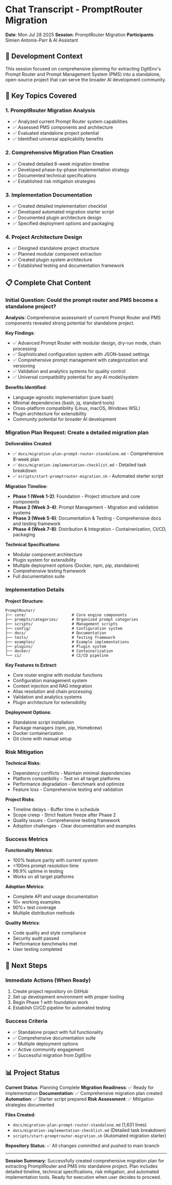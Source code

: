 # Chat Transcript - PromptRouter Migration

**Date**: Mon Jul 28 2025
**Session**: PromptRouter Migration
**Participants**: Simien Antonis-Parr & AI Assistant

## 📝 Development Context

This session focused on comprehensive planning for extracting DgtlEnv's Prompt Router and Prompt Management System (PMS) into a standalone, open-source project that can serve the broader AI development community.

## 🎯 Key Topics Covered

### 1. PromptRouter Migration Analysis
- ✅ Analyzed current Prompt Router system capabilities
- ✅ Assessed PMS components and architecture
- ✅ Evaluated standalone project potential
- ✅ Identified universal applicability benefits

### 2. Comprehensive Migration Plan Creation
- ✅ Created detailed 8-week migration timeline
- ✅ Developed phase-by-phase implementation strategy
- ✅ Documented technical specifications
- ✅ Established risk mitigation strategies

### 3. Implementation Documentation
- ✅ Created detailed implementation checklist
- ✅ Developed automated migration starter script
- ✅ Documented plugin architecture design
- ✅ Specified deployment options and packaging

### 4. Project Architecture Design
- ✅ Designed standalone project structure
- ✅ Planned modular component extraction
- ✅ Created plugin system architecture
- ✅ Established testing and documentation framework

## 📋 Complete Chat Content

### Initial Question: Could the prompt router and PMS become a standalone project?

**Analysis**: Comprehensive assessment of current Prompt Router and PMS components revealed strong potential for standalone project.

**Key Findings**:
- ✅ Advanced Prompt Router with modular design, dry-run mode, chain processing
- ✅ Sophisticated configuration system with JSON-based settings
- ✅ Comprehensive prompt management with categorization and versioning
- ✅ Validation and analytics systems for quality control
- ✅ Universal compatibility potential for any AI model/system

**Benefits Identified**:
- Language-agnostic implementation (pure bash)
- Minimal dependencies (bash, jq, standard tools)
- Cross-platform compatibility (Linux, macOS, Windows WSL)
- Plugin architecture for extensibility
- Community potential for broader AI development

### Migration Plan Request: Create a detailed migration plan

**Deliverables Created**:
- ✅ `docs/migration-plan-prompt-router-standalone.md` - Comprehensive 8-week plan
- ✅ `docs/migration-implementation-checklist.md` - Detailed task breakdown
- ✅ `scripts/start-promptrouter-migration.sh` - Automated starter script

**Migration Timeline**:
- **Phase 1 (Week 1-2)**: Foundation - Project structure and core components
- **Phase 2 (Week 3-4)**: Prompt Management - Migration and validation systems
- **Phase 3 (Week 5-6)**: Documentation & Testing - Comprehensive docs and testing framework
- **Phase 4 (Week 7-8)**: Distribution & Integration - Containerization, CI/CD, packaging

**Technical Specifications**:
- Modular component architecture
- Plugin system for extensibility
- Multiple deployment options (Docker, npm, pip, standalone)
- Comprehensive testing framework
- Full documentation suite

### Implementation Details

**Project Structure**:
```
PromptRouter/
├── core/                    # Core engine components
├── prompts/categories/      # Organized prompt categories
├── scripts/                 # Management scripts
├── config/                  # Configuration system
├── docs/                    # Documentation
├── tests/                   # Testing framework
├── examples/                # Example implementations
├── plugins/                 # Plugin system
├── docker/                  # Containerization
└── ci/                      # CI/CD pipeline
```

**Key Features to Extract**:
- Core router engine with modular functions
- Configuration management system
- Context injection and RAG integration
- Alias resolution and chain processing
- Validation and analytics systems
- Plugin architecture for extensibility

**Deployment Options**:
- Standalone script installation
- Package managers (npm, pip, Homebrew)
- Docker containerization
- Git clone with manual setup

### Risk Mitigation

**Technical Risks**:
- Dependency conflicts - Maintain minimal dependencies
- Platform compatibility - Test on all target platforms
- Performance degradation - Benchmark and optimize
- Feature loss - Comprehensive testing and validation

**Project Risks**:
- Timeline delays - Buffer time in schedule
- Scope creep - Strict feature freeze after Phase 2
- Quality issues - Comprehensive testing framework
- Adoption challenges - Clear documentation and examples

### Success Metrics

**Functionality Metrics**:
- 100% feature parity with current system
- <100ms prompt resolution time
- 99.9% uptime in testing
- Works on all target platforms

**Adoption Metrics**:
- Complete API and usage documentation
- 10+ working examples
- 90%+ test coverage
- Multiple distribution methods

**Quality Metrics**:
- Code quality and style compliance
- Security audit passed
- Performance benchmarks met
- User testing completed

## 🚀 Next Steps

### Immediate Actions (When Ready)
1. Create project repository on GitHub
2. Set up development environment with proper tooling
3. Begin Phase 1 with foundation work
4. Establish CI/CD pipeline for automated testing

### Success Criteria
- ✅ Standalone project with full functionality
- ✅ Comprehensive documentation suite
- ✅ Multiple deployment options
- ✅ Active community engagement
- ✅ Successful migration from DgtlEnv

## 📊 Project Status

**Current Status**: Planning Complete
**Migration Readiness**: ✅ Ready for implementation
**Documentation**: ✅ Comprehensive migration plan created
**Automation**: ✅ Starter script prepared
**Risk Assessment**: ✅ Mitigation strategies documented

**Files Created**:
- `docs/migration-plan-prompt-router-standalone.md` (1,631 lines)
- `docs/migration-implementation-checklist.md` (Detailed task breakdown)
- `scripts/start-promptrouter-migration.sh` (Automated migration starter)

**Repository Status**: ✅ All changes committed and pushed to main branch

---

**Session Summary**: Successfully created comprehensive migration plan for extracting PromptRouter and PMS into standalone project. Plan includes detailed timeline, technical specifications, risk mitigation, and automated implementation tools. Ready for execution when user decides to proceed.
